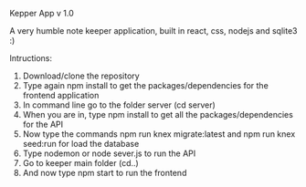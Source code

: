 Kepper App v 1.0

A very humble note keeper application, built in react, css, nodejs and sqlite3 :)

Intructions:

1. Download/clone the repository 
2. Type again npm install to get the packages/dependencies for the frontend application
3. In command line go to the folder server (cd server)
4. When you are in, type npm install to get all the packages/dependencies for the API
5. Now type the commands npm run knex migrate:latest  and npm run knex seed:run for load the database 
6. Type nodemon or node sever.js to run the API
7. Go to keeper main folder (cd..)
8. And now type npm start to run the frontend



 
